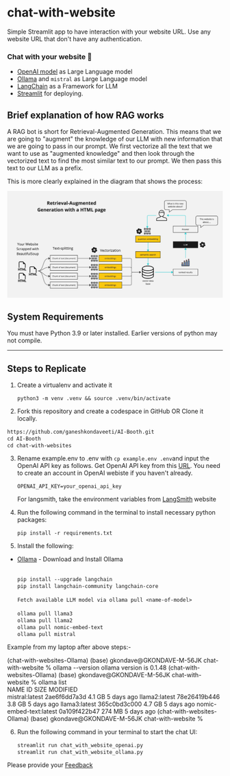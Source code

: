 # chat-with-website
Simple Streamlit app to have interaction with your website URL. Use any website URL that don't have any authentication.

### Chat with your website 🚀
- [OpenAI model](https://platform.openai.com/docs/models) as Large Language model
- [Ollama](https://ollama.ai/) and `mistral` as Large Language model
- [LangChain](https://python.langchain.com/en/latest/modules/models/llms/integrations/huggingface_hub.html) as a Framework for LLM
- [Streamlit](https://streamlit.io/) for deploying.

## Brief explanation of how RAG works

A RAG bot is short for Retrieval-Augmented Generation. This means that we are going to "augment" the knowledge of our LLM with new information that we are going to pass in our prompt. We first vectorize all the text that we want to use as "augmented knowledge" and then look through the vectorized text to find the most similar text to our prompt. We then pass this text to our LLM as a prefix.

This is more clearly explained in the diagram that shows the process:

![RAG Diagram](docs/HTML-rag-diagram.jpg)

## System Requirements

You must have Python 3.9 or later installed. Earlier versions of python may not compile.  

---

## Steps to Replicate 

   
1. Create a virtualenv and activate it
   ```
   python3 -m venv .venv && source .venv/bin/activate
   ```

2. Fork this repository and create a codespace in GitHub OR Clone it locally.
```
https://github.com/ganeshkondaveeti/AI-Booth.git
cd AI-Booth
cd chat-with-websites
```

3. Rename example.env to .env with `cp example.env .env`and input the OpenAI API key as follows. Get OpenAI API key from this [URL](https://platform.openai.com/account/api-keys). You need to create an account in OpenAI webiste if you haven't already.
   ```
   OPENAI_API_KEY=your_openai_api_key
   ```

   For langsmith, take the environment variables from [LangSmith](https://smith.langchain.com/) website

4. Run the following command in the terminal to install necessary python packages:
   ```
   pip install -r requirements.txt
   ```
 
 5. Install the following:
   
- [Ollama](https://python.langchain.com/v0.2/docs/integrations/chat/ollama/) - Download and Install Ollama
   
   ```
   
   pip install --upgrade langchain
   pip install langchain-community langchain-core
   
   Fetch available LLM model via ollama pull <name-of-model>
   
   ollama pull llama3
   ollama pull llama2
   ollama pull nomic-embed-text
   ollama pull mistral
   ```

Example from my laptop after above steps:-

(chat-with-websites-Ollama) (base) gkondave@GKONDAVE-M-56JK chat-with-website % ollama --version
ollama version is 0.1.48
(chat-with-websites-Ollama) (base) gkondave@GKONDAVE-M-56JK chat-with-website % ollama list     
NAME                    ID              SIZE    MODIFIED   
mistral:latest          2ae6f6dd7a3d    4.1 GB  5 days ago
llama2:latest           78e26419b446    3.8 GB  5 days ago
llama3:latest           365c0bd3c000    4.7 GB  5 days ago
nomic-embed-text:latest 0a109f422b47    274 MB  5 days ago
(chat-with-websites-Ollama) (base) gkondave@GKONDAVE-M-56JK chat-with-website %  


6. Run the following command in your terminal to start the chat UI:
   ```
   streamlit run chat_with_website_openai.py
   streamlit run chat_with_website_ollama.py
   ```

Please provide your [Feedback](https://forms.office.com/r/2vyNdMU1eV)
